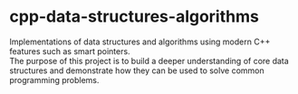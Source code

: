 # cpp-data-structures-algorithms

Implementations of data structures and algorithms using modern C++ features such as smart pointers.  
The purpose of this project is to build a deeper understanding of core data structures and demonstrate how they can be used to solve common programming problems.
